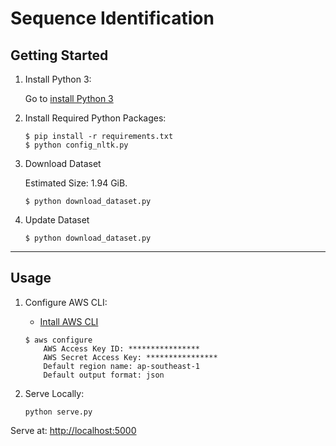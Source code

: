 # Sequence Identification

## Getting Started

1. Install Python 3:

      Go to [install Python 3](https://www.python.org/downloads/)

2. Install Required Python Packages:

    ```
    $ pip install -r requirements.txt
    $ python config_nltk.py
    ```

3. Download Dataset

    Estimated Size: 1.94 GiB.

    ```
    $ python download_dataset.py
    ```

4. Update Dataset

    ```
    $ python download_dataset.py
    ```

<hr/>

## Usage
  
1. Configure AWS CLI:

    * [Intall AWS CLI](https://docs.aws.amazon.com/cli/latest/userguide/install-cliv1.html)

    ```
    $ aws configure
        AWS Access Key ID: ****************
        AWS Secret Access Key: ****************
        Default region name: ap-southeast-1
        Default output format: json
    ```

2. Serve Locally:

    ```
    python serve.py
    ```

Serve at: [http://localhost:5000](http://localhost:5000)
